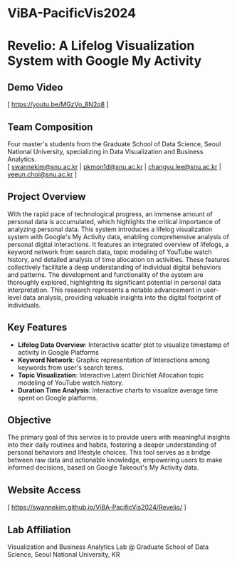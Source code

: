 # ViBA-PacificVis2024

# Revelio: A Lifelog Visualization System with Google My Activity

## Demo Video
[ https://youtu.be/MGzVo_8N2q8 ]

## Team Composition
Four master's students from the Graduate School of Data Science, Seoul National University, specializing in Data Visualization and Business Analytics.<br>[ swannekim@snu.ac.kr | pkmon1d@snu.ac.kr | changyu.lee@snu.ac.kr | yeeun.choi@snu.ac.kr ]

## Project Overview
With the rapid pace of technological progress, an immense amount of personal data is accumulated, which highlights the critical importance of analyzing personal data. This system introduces a lifelog visualization system with Google's My Activity data, enabling comprehensive analysis of personal digital interactions. It features an integrated overview of lifelogs, a keyword network from search data, topic modeling of YouTube watch history, and detailed analysis of time allocation on activities. These features collectively facilitate a deep understanding of individual digital behaviors and patterns. The development and functionality of the system are thoroughly explored, highlighting its significant potential in personal data interpretation. This research represents a notable advancement in user-level data analysis, providing valuable insights into the digital footprint of individuals.

## Key Features
- **Lifelog Data Overview**: Interactive scatter plot to visualize timestamp of activity in Google Platforms
- **Keyword Network**: Graphic representation of Interactions among keywords from user's search terms.
- **Topic Visualization**: Interactive Latent Dirichlet Allocation topic modeling of YouTube watch history.
- **Duration Time Analysis**: Interactive charts to visualize average time spent on Google platforms.

## Objective
The primary goal of this service is to provide users with meaningful insights into their daily routines and habits, fostering a deeper understanding of personal behaviors and lifestyle choices. This tool serves as a bridge between raw data and actionable knowledge, empowering users to make informed decisions, based on Google Takeout's My Activity data.

## Website Access
[ https://swannekim.github.io/ViBA-PacificVis2024/Revelio/ ]

## Lab Affiliation
Visualization and Business Analytics Lab @ Graduate School of Data Science, Seoul National University, KR
